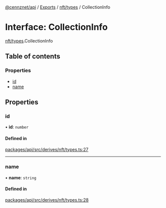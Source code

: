 [@cennznet/api](../README.md) / [Exports](../modules.md) / [nft/types](../modules/nft_types.md) / CollectionInfo

# Interface: CollectionInfo

[nft/types](../modules/nft_types.md).CollectionInfo

## Table of contents

### Properties

- [id](nft_types.collectioninfo.md#id)
- [name](nft_types.collectioninfo.md#name)

## Properties

### id

• **id**: `number`

#### Defined in

[packages/api/src/derives/nft/types.ts:27](https://github.com/cennznet/api.js/blob/f6dfb70/packages/api/src/derives/nft/types.ts#L27)

___

### name

• **name**: `string`

#### Defined in

[packages/api/src/derives/nft/types.ts:28](https://github.com/cennznet/api.js/blob/f6dfb70/packages/api/src/derives/nft/types.ts#L28)
